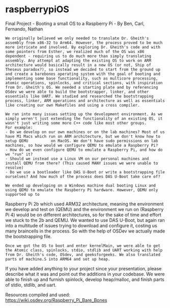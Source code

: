 # raspberrypiOS

Final Project - Booting a small OS to a Raspberry Pi - By Ben, Carl, Fernando, Nathan


    We originally believed we only needed to translate Dr. Gheith's assembly from x86-32 to Arm64. However, the process proved to be much more intricate and involved. By exploring Dr. Gheith's code and with some pointers from Esther, we realized much of the OS was x86 dependent - requiring us to do much more than simply translating assembly. Any attempt at adapting the existing OS to work on ARM architecture would basically result in a new OS (or not, Ship of Theseus paradox?), so instead we decided to start from the ground up and create a barebones operating system with the goal of booting and implementing some base functionality, such as multicore processing, atomic operations, spinlocks, and critical sections, with inspiration from Dr. Gheith's OS. We needed a starting plate and by referencing OSdev we were able to build the bootstrapper, linker, and other essentials like UART. We studied and researched the bootstrapping process, linker, ARM operations and architecture as well as essentials like creating our own Makefiles and using a cross compiler.
    
    We ran into many issues setting up the development environment. As we simply weren't just extending the functionality of an existing OS, it wasn't just writing some more C++ code like most other groups. 
    For example: 
    - Do we develop on our own machines or on the lab machines? Most of us have M1 Macs which run on ARM architecture, but we don't know how to setup QEMU          on MacOS. We don't have sudo permissions on lab machines, so how would we configure QEMU to emulate a Raspberry Pi?
    - How do we even configure QEMU to emulate a Raspberry Pi, and how do we "run" it?
    - Should we instead use a Linux VM on our personal machines and install QEMU from there? (This caused MANY issues we were unable to resolve)
    - Do we use a bootloader like DAS U-Boot or write a bootstrapping file ourselves? And how much of the process does DAS U-Boot take care of?
    
    We ended up developing on a Windows machine dual booting Linux and using QEMU to emulate the Raspberry Pi hardware. However, QEMU only supported up to 
Raspberry Pi 2b which used ARM32 architecture, meaning the environment we develop and test on (QEMU) and the environment we run on (Raspberry Pi 4) would be on different architectures, so for the sake of time and effort we stuck to the 2b and QEMU. We wanted to use DAS U-Boot, but again ran into a multitude of issues trying to download and configure it, costing us many braincells in the process. So with the help of OSDev we actually made the bootstrapping file.

    Once we got the OS to boot and enter kernelMain, we were able to get the Atomic class, spinlocks, stdio, stdlib and UART working with help from Dr. Gheith's code, OSdev, and geeksforgeeks. We also translated parts of machine.S into ARM64 and set up heap.
        


If you have added anything to your project since your presentation, please describe what it was and point out the additions in your codebase.
We were able to finish up and furnish spinlock, develop heap/malloc, and finish parts of stdio, stdlib, and uart.





Resources compiled and used:
https://wiki.osdev.org/Raspberry_Pi_Bare_Bones


